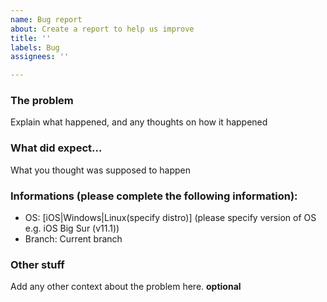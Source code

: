 ```yaml
---
name: Bug report
about: Create a report to help us improve
title: ''
labels: Bug
assignees: ''

---
```


### The problem
Explain what happened, and any thoughts on how it happened

### What did expect...
What you thought was supposed to happen

### Informations (please complete the following information):
 - OS: [iOS|Windows|Linux(specify distro)] (please specify version of OS e.g. iOS Big Sur (v11.1))
 - Branch: Current branch

### Other stuff
Add any other context about the problem here. **optional**
